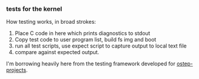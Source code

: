 ### tests for the kernel

How testing works, in broad strokes:

1. Place C code in here which prints diagnostics to stdout
2. Copy test code to user program list, build fs img and boot
3. run all test scripts, use expect script to capture output to local text file
4. compare against expected output.

I'm borrowing heavily here from the testing framework developed for [ostep-projects](https://github.com/remzi-arpacidusseau/ostep-projects).